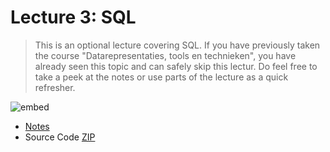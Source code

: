 # Lecture 3: SQL

> This is an optional lecture covering SQL. If you have previously taken the course "Datarepresentaties, tools en technieken", you have already seen this topic and can safely skip this lectur. Do feel free to take a peek at the notes or use parts of the lecture as a quick refresher.

![embed](https://www.youtube.com/embed/Eda-NmcE5mQ)

- [Notes](https://cs50.harvard.edu/web/2018/notes/3/)
- Source Code [ZIP](http://cdn.cs50.net/web/2018/spring/lectures/3/src3.zip)
